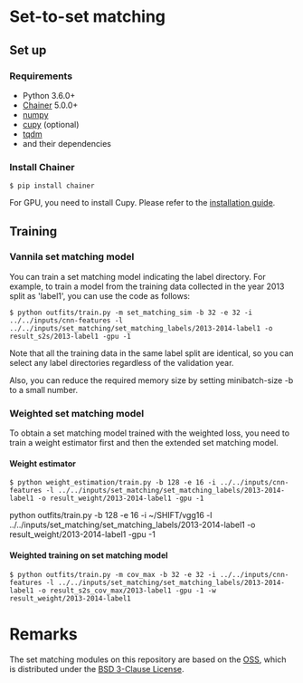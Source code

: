 # Set-to-set matching

## Set up

### Requirements
- Python 3.6.0+
- [Chainer](https://github.com/chainer/chainer/) 5.0.0+
- [numpy](https://github.com/numpy/numpy)
- [cupy](https://github.com/cupy/cupy) (optional)
- [tqdm](https://github.com/tqdm/tqdm)
- and their dependencies

### Install Chainer

```
$ pip install chainer
```

For GPU, you need to install Cupy. Please refer to the [installation guide](https://docs.cupy.dev/en/latest/install.html).

## Training

### Vannila set matching model

You can train a set matching model indicating the label directory.
For example, to train a model from the training data collected in the year 2013 split as 'label1', you can use the code as follows:

```
$ python outfits/train.py -m set_matching_sim -b 32 -e 32 -i ../../inputs/cnn-features -l ../../inputs/set_matching/set_matching_labels/2013-2014-label1 -o result_s2s/2013-label1 -gpu -1
```

Note that all the training data in the same label split are identical, so you can select any label directories regardless of the validation year.

Also, you can reduce the required memory size by setting minibatch-size -b to a small number.

### Weighted set matching model

To obtain a set matching model trained with the weighted loss, you need to train a weight estimator first and then the extended set matching model.

#### Weight estimator

```
$ python weight_estimation/train.py -b 128 -e 16 -i ../../inputs/cnn-features -l ../../inputs/set_matching/set_matching_labels/2013-2014-label1 -o result_weight/2013-2014-label1 -gpu -1
```

python outfits/train.py -b 128 -e 16 -i ~/SHIFT/vgg16 -l ../../inputs/set_matching/set_matching_labels/2013-2014-label1 -o result_weight/2013-2014-label1 -gpu -1

#### Weighted training on set matching model

```
$ python outfits/train.py -m cov_max -b 32 -e 32 -i ../../inputs/cnn-features -l ../../inputs/set_matching/set_matching_labels/2013-2014-label1 -o result_s2s_cov_max/2013-label1 -gpu -1 -w result_weight/2013-2014-label1
```

# Remarks

The set matching modules on this repository are based on the [OSS](https://github.com/soskek/attention_is_all_you_need), which is distributed under the [BSD 3-Clause License](networks/LICENSE).

